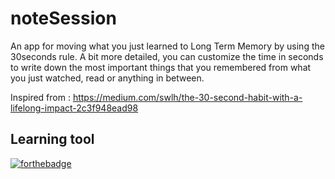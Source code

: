 # noteSession

An app for moving what you just learned to Long Term Memory by using the 30seconds rule. A bit more detailed, you can customize the time in seconds to write down the most important things that you remembered from what you just watched, read or anything in between.

Inspired from : https://medium.com/swlh/the-30-second-habit-with-a-lifelong-impact-2c3f948ead98

## Learning tool

[![forthebadge](https://forthebadge.com/images/badges/made-with-javascript.svg)](https://forthebadge.com)
